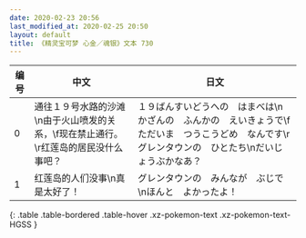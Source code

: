 ```yaml
---
date: 2020-02-23 20:56
last_modified_at: 2020-02-25 20:50
layout: default
title: 《精灵宝可梦 心金／魂银》文本 730
---
```

| 编号 | 中文 | 日文 |
| ---- | ---- | ---- |
| 0 | 通往１９号水路的沙滩\n由于火山喷发的关系，\f现在禁止通行。\r红莲岛的居民没什么事吧？ | １９ばんすいどうへの　はまべは\nかざんの　ふんかの　えいきょうで\fただいま　つうこうどめ　なんです\rグレンタウンの　ひとたち\nだいじょうぶかなあ？ |
| 1 | 红莲岛的人们没事\n真是太好了！ | グレンタウンの　みんなが　ぶじで\nほんと　よかったよ！ |
{: .table .table-bordered .table-hover .xz-pokemon-text .xz-pokemon-text-HGSS }